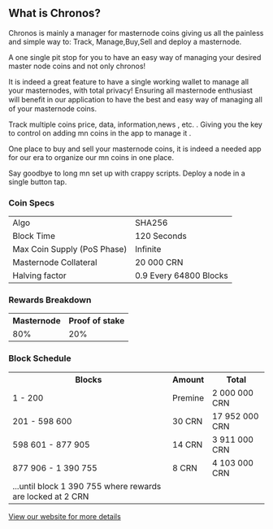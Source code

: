 <h2>What is Chronos?</h2>
<p>
Chronos is mainly a manager for masternode coins giving us all the painless
and simple way to: Track, Manage,Buy,Sell and deploy a masternode.
<p/>

<p>
A one single pit stop for you to have an easy way of managing your desired
master node coins and not only chronos!
<p/>

<p>
It is indeed a great feature to have a single  working wallet to manage all
your masternodes, with total privacy! Ensuring all masternode enthusiast
will beneﬁt in our application to have the best and easy way of managing all
of your masternode coins.
<p/>
<p>
Track multiple coins price, data, information,news , etc. . Giving you the key
to control on adding mn coins in the app to manage it .
<p/>

<p>
One place to buy and sell your masternode coins, it is indeed a needed app
for our era to organize our mn coins in one place.
<p/>
<p>
Say goodbye to long mn set up with crappy scripts. Deploy a node in a single
button tap.
</p>

<h3>Coin Specs</h3>
<table>
<tbody><tr><td>Algo</td><td>SHA256</td></tr>
<tr><td>Block Time</td><td>120 Seconds</td></tr>
<tr><td>Max Coin Supply (PoS Phase)</td><td>Infinite</td></tr>
<tr><td>Masternode Collateral</td><td>20 000 CRN</td></tr>
<tr><td>Halving factor</td><td>0.9 Every 64800 Blocks</td></tr>
</tbody></table>
<h3>Rewards Breakdown</h3>
<table>
<tbody><tr><th>Masternode</th><th>Proof of stake</th></tr>
<tr><td>80%</td><td>20%</td></tr>
</tbody></table>
<h3>Block Schedule</h3>
<table>
<tbody><tr><th>Blocks</th><th>Amount</th><th>Total</th></tr>
<tr><td>1 - 200</td><td>Premine</td><td>2 000 000 CRN</td></tr>
<tr><td>201 - 598 600</td><td>30 CRN</td><td>17 952 000 CRN</td></tr>
<tr><td>598 601 - 877 905</td><td>14 CRN</td><td>3 911 000 CRN</td></tr>
<tr><td>877 906 - 1 390 755</td><td>8 CRN</td><td>4 103 000 CRN</td></tr>
<tr><td>...until block 1 390 755 where rewards are locked at 2 CRN</td></tr>
</tbody></table>

<a href="https://chronos.tech" title="Chronos Website" target="_blank">View our website for more details</a>
